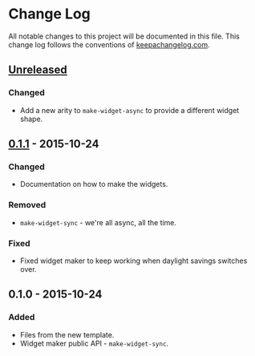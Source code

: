 # Change Log
All notable changes to this project will be documented in this file. This change log follows the conventions of [keepachangelog.com](http://keepachangelog.com/).

## [Unreleased][unreleased]
### Changed
- Add a new arity to `make-widget-async` to provide a different widget shape.

## [0.1.1] - 2015-10-24
### Changed
- Documentation on how to make the widgets.

### Removed
- `make-widget-sync` - we're all async, all the time.

### Fixed
- Fixed widget maker to keep working when daylight savings switches over.

## 0.1.0 - 2015-10-24
### Added
- Files from the new template.
- Widget maker public API - `make-widget-sync`.

[unreleased]: https://github.com/your-name/living/compare/0.1.1...HEAD
[0.1.1]: https://github.com/your-name/living/compare/0.1.0...0.1.1
